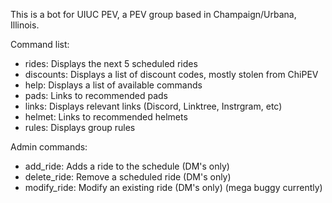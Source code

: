 This is a bot for UIUC PEV, a PEV group based in Champaign/Urbana, Illinois.

Command list:

 - rides: Displays the next 5 scheduled rides
 - discounts: Displays a list of discount codes, mostly stolen from ChiPEV
 - help: Displays a list of available commands
 - pads: Links to recommended pads
 - links: Displays relevant links (Discord, Linktree, Instrgram, etc) 
 - helmet: Links to recommended helmets
 - rules: Displays group rules

Admin commands:
 - add_ride: Adds a ride to the schedule (DM's only)
 - delete_ride: Remove a scheduled ride (DM's only)
 - modify_ride: Modify an existing ride (DM's only) (mega buggy currently)